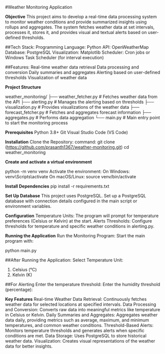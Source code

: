 #Weather Monitoring Application

**Objective**
This project aims to develop a real-time data processing system to monitor weather conditions and provide summarized insights using rollups and aggregates. The system fetches weather data at set intervals, processes it, stores it, and provides visual and textual alerts based on user-defined thresholds.

##Tech Stack:
Programming Language: Python
API: OpenWeatherMap
Database: PostgreSQL
Visualization: Matplotlib
Scheduler: Cron jobs or Windows Task Scheduler (for interval execution)

##Features:
Real-time weather data retrieval
Data processing and conversion
Daily summaries and aggregates
Alerting based on user-defined thresholds
Visualization of weather data

**Project Structure**

weather_monitoring/
├── weather_fetcher.py         # Fetches weather data from the API
├── alerting.py                # Manages the alerting based on thresholds
├── visualization.py           # Provides visualizations of the weather data
├── forecast_fetcher.py        # Fetches and aggregates forecast information
├── aggregates.py              # Performs data aggregation
└── main.py                    # Main entry point to start the monitoring process

**Prerequisites**
Python 3.8+
Git
Visual Studio Code (VS Code)


**Installation**
Clone the Repository:
command:
git clone (https://github.com/prasanth1367/weather-monitoring.git)
cd weather_monitoring



**Create and activate a virtual environment**

python -m venv venv
Activate the environment:
On Windows: venv\Scripts\activate
On macOS/Linux: source venv/bin/activate

**Install Dependencies**
pip install -r requirements.txt

**Set Up Database**
This project uses PostgreSQL. Set up a PostgreSQL database with connection details configured in the main script or environment variables.

**Configuration**
Temperature Units: The program will prompt for temperature preferences (Celsius or Kelvin) at the start.
Alerts Thresholds: Configure thresholds for temperature and specific weather conditions in alerting.py.

**Running the Application**
Run the Monitoring Program: Start the main program with:

python main.py

##After Running the Application:
Select Temperature Unit:
1. Celsius (°C)
2. Kelvin (K)

##For Alerting 
Enter the temperature threshold:
Enter the humidity threshold (percentage):

**Key Features**
Real-time Weather Data Retrieval: Continuously fetches weather data for selected locations at specified intervals.
Data Processing and Conversion: Converts raw data into meaningful metrics like temperature in Celsius or Kelvin.
Daily Summaries and Aggregates: Aggregates weather data daily, providing metrics such as average, maximum, and minimum temperatures, and common weather conditions.
Threshold-Based Alerts: Monitors temperature thresholds and generates alerts when specific conditions are met.
Data Storage: Uses PostgreSQL to store historical weather data.
Visualization: Creates visual representations of the weather data for better insights.

